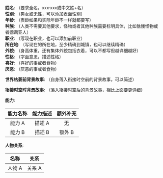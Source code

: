 **姓名**: （要求全名，xxx·xxx或中文姓+名）  
**性别**: （男女或无性，可以添加表面性别）  
**年龄**: （表龄如果和实际年龄不一样就都要写）  
**种族**: （人类不需要其他要求，怪物或者其他种族需要标明具体，比如骷髅怪物或者鹦鹉亚人）  
**职业**: （写现在职业，也可以添加前职业）  
**所在地**: （写现在的所在地，至少精确到城镇，也可以继续精确）  
**外貌**: （身高体重，还有集体外貌包括衣着，可以不都写但越详细越好）  
**性格**: （字面意思，描述性格）  
**喜好**: （喜好的事或者食物）  
**厌恶**: （厌恶的事或者食物）  

**世界枯萎前背景故事**: （自身落入衔接时空前的背景故事，可以简述）  

**衔接时空时背景故事**: （落入衔接时空后的背景故事，相比上面要更详细）  

**能力**:

|能力名称|能力描述|额外补充|
|:---:|:---:|:---:|
|能力 A|描述 A|无|
|能力 B|描述 B|额外 B|

**人物关系**:

|名称|关系|
|:---:|:---:|
|人物 A|关系 A|


